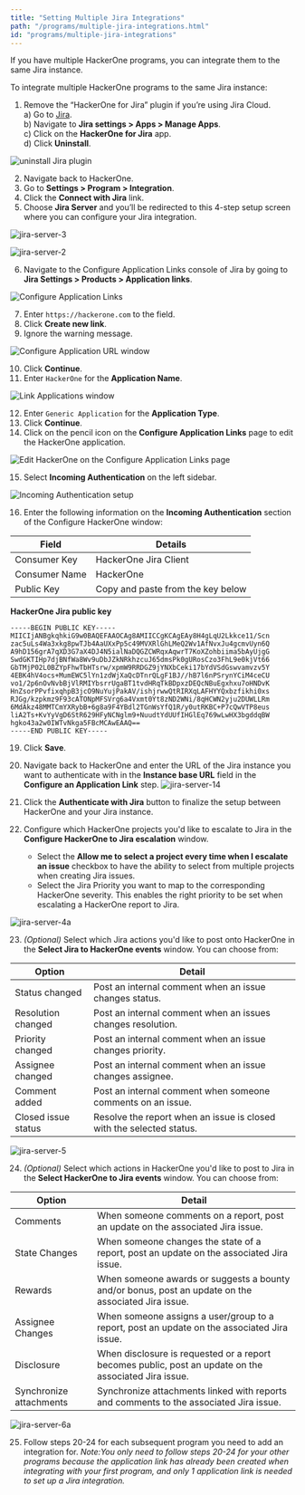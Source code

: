 ```yaml
---
title: "Setting Multiple Jira Integrations"
path: "/programs/multiple-jira-integrations.html"
id: "programs/multiple-jira-integrations"
---
```


If you have multiple HackerOne programs, you can integrate them to the same Jira instance.

To integrate multiple HackerOne programs to the same Jira instance:

1. Remove the “HackerOne for Jira” plugin if you’re using Jira Cloud.
   <br>a) Go to [Jira](https://www.atlassian.com/software/jira).
   <br>b) Navigate to **Jira settings > Apps > Manage Apps**.
   <br>c) Click on the **HackerOne for Jira** app.
   <br>d) Click **Uninstall**.

![uninstall Jira plugin](./images/multiple-jira-integrations-1.png)

2. Navigate back to HackerOne.
3. Go to **Settings > Program > Integration**.
4. Click the **Connect with Jira** link.
5. Choose **Jira Server** and you’ll be redirected to this 4-step setup screen where you can configure your Jira integration.

![jira-server-3](./images/jira-server-3.png)

![jira-server-2](./images/jira-server-2.png)

6. Navigate to the Configure Application Links console of Jira by going to **Jira Settings > Products > Application links**.

![Configure Application Links](./images/multiple-jira-integrations-2.png)

7. Enter `https://hackerone.com` to the field.
8. Click **Create new link**.
9. Ignore the warning message.

![Configure Application URL window](./images/multiple-jira-integrations-3.png)

10. Click **Continue**.
11. Enter `HackerOne` for the **Application Name**.

![Link Applications window](./images/multiple-jira-integrations-4.png)

12. Enter `Generic Application` for the **Application Type**.
13. Click **Continue**.
14. Click on the pencil icon on the **Configure Application Links** page to edit the HackerOne application.

![Edit HackerOne on the Configure Application Links page](./images/multiple-jira-integrations-5.png)

15. Select **Incoming Authentication** on the left sidebar.

![Incoming Authentication setup](./images/multiple-jira-integrations-6.png)

16. Enter the following information on the **Incoming Authentication** section of the Configure HackerOne window:

Field | Details
----- | --------
Consumer Key | HackerOne Jira Client
Consumer Name | HackerOne
Public Key | Copy and paste from the key below

**HackerOne Jira public key**
```
-----BEGIN PUBLIC KEY-----
MIICIjANBgkqhkiG9w0BAQEFAAOCAg8AMIICCgKCAgEAy8H4gLqU2Lkkce11/Scn
zac5uLs4Wa3xkg8pwTJb4AaUXxPp5c49MVXRlGhLMeQ2Wv1AfNvxJu4gcmvUyn6Q
A9hD156grA7qXD3G7aX4DJ4N5ialNaDQGZCWRqxAqwrT7KoXZohbiima5bAyUjgG
SwdGKTIHp7djBNfWa8Wv9uDbJZkNRkhzcuJ65dmsPk0gURosCzo3FhL9e0kjVt66
GbTMjP02L0BZYpFhwTbHTsrw/xpmW9RRDGZ9jYNXbCeki17bYdVSdGswvamvzv5Y
4EBK4hV4ocs+MumEWC5lYn1zdWjXaQcDTnrQLgF1BJ//hB7l6nPSrynYCiM4ceCU
vo1/2p6nOvNvbBjVlRMIYbsrrUgaBT1tvdHRqTkBDpxzDEQcNBuEgxhxu7oHNDvK
HnZsorPPvfixqhpB3jcO9NuYujPakAV/ishjrwwQtRIRXqLAFHYYQxbzfikhi0xs
RJGg/kzpkmz9F93cATONpMFSVrg6a4Vxmt0Yt8zND2WNi/8qHCWN2yju2DUWLLRm
6MdAkz48MMTCmYXRybB+6g8a9F4YBdl2TGnWsYfQ1R/y0utRKBC+P7cQwVTP8eus
liA2Ts+KvYyVgD6StR629HFyNCNglm9+NuudtYdUUfIHGlEq769wLwHX3bgddqBW
hgko43a2w0IWTvNkga5FBcMCAwEAAQ==
-----END PUBLIC KEY-----
```

19. Click **Save**.

20. Navigate back to HackerOne and enter the URL of the Jira instance you want to authenticate with in the **Instance base URL** field in the **Configure an Application Link** step.
   ![jira-server-14](./images/jira-server-14.png)

21. Click the **Authenticate with Jira** button to finalize the setup between HackerOne and your Jira instance.

22. Configure which HackerOne projects you'd like to escalate to Jira in the **Configure HackerOne to Jira escalation** window.
     * Select the **Allow me to select a project every time when I escalate an issue** checkbox to have the ability to select from multiple projects when creating Jira issues.
     * Select the Jira Priority you want to map to the corresponding HackerOne severity. This enables the right priority to be set when escalating a HackerOne report to Jira.

   ![jira-server-4a](./images/jira-server-hackerone-to-jira.png)

23. *(Optional)* Select which Jira actions you'd like to post onto HackerOne in the **Select Jira to HackerOne events** window. You can choose from:

Option | Detail
------ | -------
Status changed | Post an internal comment when an issue changes status.
Resolution changed | Post an internal comment when an issues changes resolution.
Priority changed | Post an internal comment when an issue changes priority.
Assignee changed | Post an internal comment when an issue changes assignee.
Comment added | Post an internal comment when someone comments on an issue.
Closed issue status | Resolve the report when an issue is closed with the selected status.

   ![jira-server-5](./images/jira-server-jira-to-hackerone.png)

24. *(Optional)* Select which actions in HackerOne you'd like to post to Jira in the **Select HackerOne to Jira events** window. You can choose from:

Option | Detail
------ | -------
Comments | When someone comments on a report, post an update on the associated Jira issue.
State Changes | When someone changes the state of a report, post an update on the associated Jira issue.
Rewards | When someone awards or suggests a bounty and/or bonus, post an update on the associated Jira issue.
Assignee Changes | When someone assigns a user/group to a report, post an update on the associated Jira issue.
Disclosure | When disclosure is requested or a report becomes public, post an update on the associated Jira issue.
Synchronize attachments | Synchronize attachments linked with reports and comments to the associated Jira issue.

   ![jira-server-6a](./images/jira-server-6a.png)

25. Follow steps 20-24 for each subsequent program you need to add an integration for. *Note:You only need to follow steps 20-24 for your other programs because the application link has already been created when integrating with your first program, and only 1 application link is needed to set up a Jira integration.*
